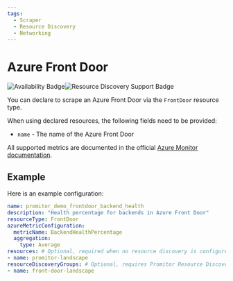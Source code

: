 ```yaml
---
tags:
  - Scraper
  - Resource Discovery
  - Networking
---
```


# Azure Front Door

![Availability Badge](https://img.shields.io/badge/Available%20Starting-v2.1-green.svg)![Resource Discovery Support Badge](https://img.shields.io/badge/Support%20for%20Resource%20Discovery-Yes-green.svg)

You can declare to scrape an Azure Front Door via the `FrontDoor` resource
type.

When using declared resources, the following fields need to be provided:

- `name` - The name of the Azure Front Door

All supported metrics are documented in the official [Azure Monitor documentation](https://docs.microsoft.com/en-us/azure/azure-monitor/platform/metrics-supported#microsoftnetworkfrontdoors).

## Example

Here is an example configuration:

```yaml
name: promitor_demo_frontdoor_backend_health
description: "Health percentage for backends in Azure Front Door"
resourceType: FrontDoor
azureMetricConfiguration:
  metricName: BackendHealthPercentage
  aggregation:
    type: Average
resources: # Optional, required when no resource discovery is configured
- name: promitor-landscape
resourceDiscoveryGroups: # Optional, requires Promitor Resource Discovery agent (https://promitor.io/concepts/how-it-works#using-resource-discovery)
- name: front-door-landscape
```
